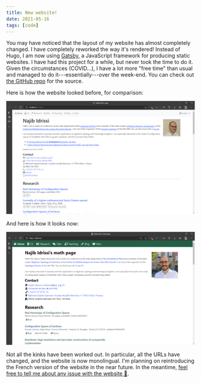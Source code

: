 ```yaml
---
title: New website!
date: 2021-05-16
tags: [code]
---
```


You may have noticed that the layout of my website has almost completely changed.
I have completely reworked the way it's rendered!
Instead of Hugo, I am now using [Gatsby](https://www.gatsbyjs.com/), a JavaScript framework for producing static websites.
I have had this project for a while, but never took the time to do it.
Given the circumstances (COVID...), I have a lot more "free time" than usual and managed to do it---essentially---over the week-end.
You can check out [the GitHub repo](https://github.com/nidrissi/nidrissi) for the source.

Here is how the website looked before, for comparison:

![How the website used to look](before.png)

And here is how it looks now:

![How the website looks now](after.png)

Not all the kinks have been worked out.
In particular, all the URLs have changed, and the website is now monolingual.
I'm planning on reintroducing the French version of the website in the near future.
In the meantime, [feel free to tell me about any issue with the website 🙂](https://github.com/nidrissi/nidrissi/issues).
